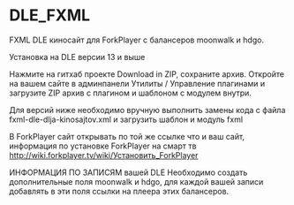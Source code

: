 # DLE_FXML
FXML DLE киносайт для ForkPlayer с балансеров  moonwalk и hdgo. 

Установка на DLE версии 13 и выше

Нажмите на гитхаб проекте Download in ZIP, сохраните архив.
Откройте на вашем сайте в админпанели Утилиты / Управление плагинами и загрузите ZIP архив с плагином и шаблоном с модулем внутри.

Для версий ниже необходимо вручную выполнить замены кода с файла fxml-dle-dlja-kinosajtov.xml и загрузить шаблон и модуль fxml


В ForkPlayer сайт открывать по той же ссылке что и ваш сайт, информация по установке ForkPlayer на смарт тв http://wiki.forkplayer.tv/wiki/Установить_ForkPlayer

ИНФОРМАЦИЯ ПО ЗАПИСЯМ вашей DLE
Необходимо создать дополнительные поля moonwalk и hdgo, для каждой вашей записи добавлять в эти поля ссылки на плеера этих балансеров.
